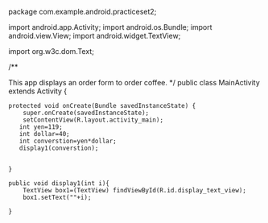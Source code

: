 package com.example.android.practiceset2;



import android.app.Activity;
import android.os.Bundle;
import android.view.View;
import android.widget.TextView;

import org.w3c.dom.Text;

/**

 This app displays an order form to order coffee.
 */
public class MainActivity extends Activity {



    protected void onCreate(Bundle savedInstanceState) {
        super.onCreate(savedInstanceState);
        setContentView(R.layout.activity_main);
       int yen=119;
       int dollar=40;
       int converstion=yen*dollar;
       display1(converstion);


    }

    public void display1(int i){
        TextView box1=(TextView) findViewById(R.id.display_text_view);
        box1.setText(""+i);

    }
